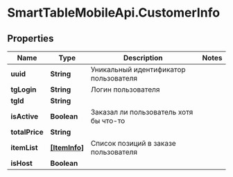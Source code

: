 # SmartTableMobileApi.CustomerInfo

## Properties

Name | Type | Description | Notes
------------ | ------------- | ------------- | -------------
**uuid** | **String** | Уникальный идентификатор пользователя | 
**tgLogin** | **String** | Логин пользователя | 
**tgId** | **String** |  | 
**isActive** | **Boolean** | Заказал ли пользователь хотя бы что-то | 
**totalPrice** | **String** |  | 
**itemList** | [**[ItemInfo]**](ItemInfo.md) | Список позиций в заказе пользователя | 
**isHost** | **Boolean** |  | 


